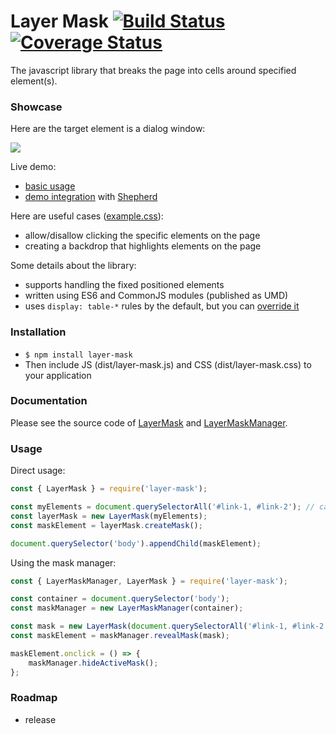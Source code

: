 Layer Mask [![Build Status](https://travis-ci.org/cawabunga/layer-mask.svg?branch=master)](https://travis-ci.org/cawabunga/layer-mask) [![Coverage Status](https://coveralls.io/repos/cawabunga/layer-mask/badge.svg?branch=master)](https://coveralls.io/r/cawabunga/layer-mask?branch=master)
===

The javascript library that breaks the page into cells around specified element(s).

### Showcase
Here are the target element is a dialog window:

![](https://raw.github.com/cawabunga/layer-mask/master/docs/images/showcase-cells.gif)


Live demo:
- [basic usage](https://cawabunga.github.io/layer-mask/)
- [demo integration](https://cawabunga.github.io/layer-mask/tour.html) with [Shepherd](https://github.com/HubSpot/shepherd)

Here are useful cases ([example.css](src/examples.css)): 
- allow/disallow clicking the specific elements on the page
- creating a backdrop that highlights elements on the page

Some details about the library:
- supports handling the fixed positioned elements
- written using ES6 and CommonJS modules (published as UMD)
- uses `display: table-*` rules by the default, but you can [override it](src/layer-mask.css)

### Installation
- `$ npm install layer-mask`
- Then include JS (dist/layer-mask.js) and CSS (dist/layer-mask.css) to your application

### Documentation
Please see the source code of [LayerMask](src/LayerMask.js) and [LayerMaskManager](src/LayerMaskManager.js).

### Usage
Direct usage:
```javascript
const { LayerMask } = require('layer-mask');

const myElements = document.querySelectorAll('#link-1, #link-2'); // can be passed multiple elements at one time
const layerMask = new LayerMask(myElements);
const maskElement = layerMask.createMask();

document.querySelector('body').appendChild(maskElement);
```

Using the mask manager:
```javascript
const { LayerMaskManager, LayerMask } = require('layer-mask');

const container = document.querySelector('body');
const maskManager = new LayerMaskManager(container);

const mask = new LayerMask(document.querySelectorAll('#link-1, #link-2'));
const maskElement = maskManager.revealMask(mask);

maskElement.onclick = () => {
    maskManager.hideActiveMask();
};
```

### Roadmap
- release
